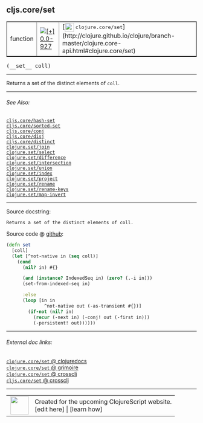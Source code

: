 ## cljs.core/set



 <table border="1">
<tr>
<td>function</td>
<td><a href="https://github.com/cljsinfo/cljs-api-docs/tree/0.0-927"><img valign="middle" alt="[+] 0.0-927" title="Added in 0.0-927" src="https://img.shields.io/badge/+-0.0--927-lightgrey.svg"></a> </td>
<td>
[<img height="24px" valign="middle" src="http://i.imgur.com/1GjPKvB.png"> <samp>clojure.core/set</samp>](http://clojure.github.io/clojure/branch-master/clojure.core-api.html#clojure.core/set)
</td>
</tr>
</table>


 <samp>
(__set__ coll)<br>
</samp>

---

Returns a set of the distinct elements of `coll`.



---


###### See Also:

[`cljs.core/hash-set`](../cljs.core/hash-set.md)<br>
[`cljs.core/sorted-set`](../cljs.core/sorted-set.md)<br>
[`cljs.core/conj`](../cljs.core/conj.md)<br>
[`cljs.core/disj`](../cljs.core/disj.md)<br>
[`cljs.core/distinct`](../cljs.core/distinct.md)<br>
[`clojure.set/join`](../clojure.set/join.md)<br>
[`clojure.set/select`](../clojure.set/select.md)<br>
[`clojure.set/difference`](../clojure.set/difference.md)<br>
[`clojure.set/intersection`](../clojure.set/intersection.md)<br>
[`clojure.set/union`](../clojure.set/union.md)<br>
[`clojure.set/index`](../clojure.set/index.md)<br>
[`clojure.set/project`](../clojure.set/project.md)<br>
[`clojure.set/rename`](../clojure.set/rename.md)<br>
[`clojure.set/rename-keys`](../clojure.set/rename-keys.md)<br>
[`clojure.set/map-invert`](../clojure.set/map-invert.md)<br>

---


Source docstring:

```
Returns a set of the distinct elements of coll.
```


Source code @ [github](https://github.com/clojure/clojurescript/blob/r2342/src/cljs/cljs/core.cljs#L7216-L7231):

```clj
(defn set
  [coll]
  (let [^not-native in (seq coll)]
    (cond
      (nil? in) #{}

      (and (instance? IndexedSeq in) (zero? (.-i in)))
      (set-from-indexed-seq in)

      :else
      (loop [in in
              ^not-native out (-as-transient #{})]
        (if-not (nil? in)
          (recur (-next in) (-conj! out (-first in)))
          (-persistent! out))))))
```

<!--
Repo - tag - source tree - lines:

 <pre>
clojurescript @ r2342
└── src
    └── cljs
        └── cljs
            └── <ins>[core.cljs:7216-7231](https://github.com/clojure/clojurescript/blob/r2342/src/cljs/cljs/core.cljs#L7216-L7231)</ins>
</pre>

-->

---



###### External doc links:

[`clojure.core/set` @ clojuredocs](http://clojuredocs.org/clojure.core/set)<br>
[`clojure.core/set` @ grimoire](http://conj.io/store/v1/org.clojure/clojure/1.7.0-beta3/clj/clojure.core/set/)<br>
[`clojure.core/set` @ crossclj](http://crossclj.info/fun/clojure.core/set.html)<br>
[`cljs.core/set` @ crossclj](http://crossclj.info/fun/cljs.core.cljs/set.html)<br>

---

 <table>
<tr><td>
<img valign="middle" align="right" width="48px" src="http://i.imgur.com/Hi20huC.png">
</td><td>
Created for the upcoming ClojureScript website.<br>
[edit here] | [learn how]
</td></tr></table>

[edit here]:https://github.com/cljsinfo/cljs-api-docs/blob/master/cljsdoc/cljs.core/set.cljsdoc
[learn how]:https://github.com/cljsinfo/cljs-api-docs/wiki/cljsdoc-files

<!--

This information was too distracting to show to readers, but I'll leave it
commented here since it is helpful to:

- pretty-print the data used to generate this document
- and show how to retrieve that data



The API data for this symbol:

```clj
{:description "Returns a set of the distinct elements of `coll`.",
 :ns "cljs.core",
 :name "set",
 :signature ["[coll]"],
 :history [["+" "0.0-927"]],
 :type "function",
 :related ["cljs.core/hash-set"
           "cljs.core/sorted-set"
           "cljs.core/conj"
           "cljs.core/disj"
           "cljs.core/distinct"
           "clojure.set/join"
           "clojure.set/select"
           "clojure.set/difference"
           "clojure.set/intersection"
           "clojure.set/union"
           "clojure.set/index"
           "clojure.set/project"
           "clojure.set/rename"
           "clojure.set/rename-keys"
           "clojure.set/map-invert"],
 :full-name-encode "cljs.core/set",
 :source {:code "(defn set\n  [coll]\n  (let [^not-native in (seq coll)]\n    (cond\n      (nil? in) #{}\n\n      (and (instance? IndexedSeq in) (zero? (.-i in)))\n      (set-from-indexed-seq in)\n\n      :else\n      (loop [in in\n              ^not-native out (-as-transient #{})]\n        (if-not (nil? in)\n          (recur (-next in) (-conj! out (-first in)))\n          (-persistent! out))))))",
          :title "Source code",
          :repo "clojurescript",
          :tag "r2342",
          :filename "src/cljs/cljs/core.cljs",
          :lines [7216 7231]},
 :full-name "cljs.core/set",
 :clj-symbol "clojure.core/set",
 :docstring "Returns a set of the distinct elements of coll."}

```

Retrieve the API data for this symbol:

```clj
;; from Clojure REPL
(require '[clojure.edn :as edn])
(-> (slurp "https://raw.githubusercontent.com/cljsinfo/cljs-api-docs/catalog/cljs-api.edn")
    (edn/read-string)
    (get-in [:symbols "cljs.core/set"]))
```

-->
